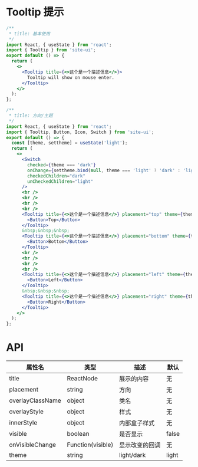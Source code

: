 # Tooltip 提示

```jsx
/**
 * title: 基本使用
 */
import React, { useState } from 'react';
import { Tooltip } from 'site-ui';
export default () => {
  return (
    <>
      <Tooltip title={<>这个是一个描述信息</>}>
        Tooltip will show on mouse enter.
      </Tooltip>
    </>
  );
};
```

```jsx
/**
 * title: 方向/主题
 */
import React, { useState } from 'react';
import { Tooltip, Button, Icon, Switch } from 'site-ui';
export default () => {
  const [theme, settheme] = useState('light');
  return (
    <>
      <Switch
        checked={theme === 'dark'}
        onChange={settheme.bind(null, theme === 'light' ? 'dark' : 'light')}
        checkedChildren="dark"
        unCheckedChildren="light"
      />
      <br />
      <br />
      <br />
      <br />
      <Tooltip title={<>这个是一个描述信息</>} placement="top" theme={theme}>
        <Button>Top</Button>
      </Tooltip>
      &nbsp;&nbsp;&nbsp;
      <Tooltip title={<>这个是一个描述信息</>} placement="bottom" theme={theme}>
        <Button>Bottom</Button>
      </Tooltip>
      <br />
      <br />
      <br />
      <br />
      <Tooltip title={<>这个是一个描述信息</>} placement="left" theme={theme}>
        <Button>Left</Button>
      </Tooltip>
      &nbsp;&nbsp;&nbsp;
      <Tooltip title={<>这个是一个描述信息</>} placement="right" theme={theme}>
        <Button>Right</Button>
      </Tooltip>
    </>
  );
};
```

# API

| **属性名**       | **类型**          | **描述**       | **默认** |
| ---------------- | ----------------- | -------------- | -------- |
| title            | ReactNode         | 展示的内容     | 无       |
| placement        | string            | 方向           | 无       |
| overlayClassName | object            | 类名           | 无       |
| overlayStyle     | object            | 样式           | 无       |
| innerStyle       | object            | 内部盒子样式   | 无       |
| visible          | boolean           | 是否显示       | false    |
| onVisibleChange  | Function(visible) | 显示改变的回调 | 无       |
| theme            | string            | light/dark     | light    |
